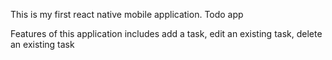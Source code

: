 This is my first react native mobile application. Todo app

Features of this application includes add a task, edit an existing task, delete an existing task

